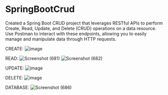 # SpringBootCrud
Created a Spring Boot CRUD project that leverages RESTful APIs to perform Create, Read, Update, and Delete (CRUD) operations on a data resource. Use Postman to interact with these endpoints, allowing you to easily manage and manipulate data through HTTP requests.


CREATE:
![image](https://github.com/0110ShrutiAgrawal/SpringBootCrud/assets/105358418/e26eaaf7-88d9-4096-894d-446a74140c1e)


READ:
![Screenshot (681)](https://github.com/0110ShrutiAgrawal/SpringBootCrud/assets/105358418/014255c2-a124-4808-bf2b-e6426f794c2d)
![Screenshot (682)](https://github.com/0110ShrutiAgrawal/SpringBootCrud/assets/105358418/ce3284a1-51d1-4284-86e3-693d4a31f82f)


UPDATE:
![image](https://github.com/0110ShrutiAgrawal/SpringBootCrud/assets/105358418/ec1786b5-659f-442f-8688-66f9570c5057)

DELETE:
![image](https://github.com/0110ShrutiAgrawal/SpringBootCrud/assets/105358418/72da6dc9-ece5-42a4-a2a8-f11aca6723af)

DATABASE:
![Screenshot (686)](https://github.com/0110ShrutiAgrawal/SpringBootCrud/assets/105358418/52592910-4d7b-4761-8a03-d418e8e403a1)






